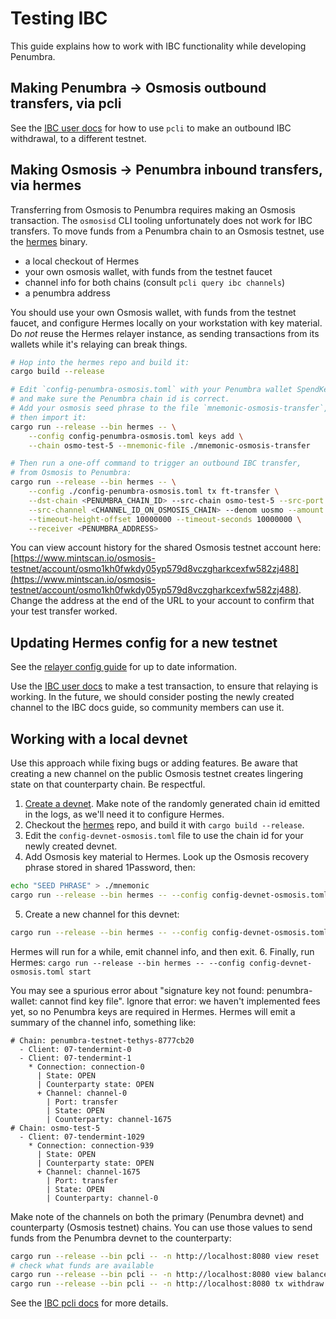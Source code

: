 # Testing IBC

This guide explains how to work with IBC functionality
while developing Penumbra.

## Making Penumbra -> Osmosis outbound transfers, via pcli
See the [IBC user docs](../pcli/transaction.md#ibc-withdrawals) for how to use
`pcli` to make an outbound IBC withdrawal, to a different testnet.

## Making Osmosis -> Penumbra inbound transfers, via hermes

Transferring from Osmosis to Penumbra requires making an Osmosis transaction.
The `osmosisd` CLI tooling unfortunately does not work for IBC transfers.
To move funds from a Penumbra chain to an Osmosis testnet, use the [hermes] binary.

* a local checkout of Hermes
* your own osmosis wallet, with funds from the testnet faucet
* channel info for both chains (consult `pcli query ibc channels`)
* a penumbra address

You should use your own Osmosis wallet, with funds from the testnet faucet,
and configure Hermes locally on your workstation with key material. Do *not*
reuse the Hermes relayer instance, as sending transactions from its wallets
while it's relaying can break things.

```bash
# Hop into the hermes repo and build it:
cargo build --release

# Edit `config-penumbra-osmosis.toml` with your Penumbra wallet SpendKey,
# and make sure the Penumbra chain id is correct.
# Add your osmosis seed phrase to the file `mnemonic-osmosis-transfer`,
# then import it:
cargo run --release --bin hermes -- \
    --config config-penumbra-osmosis.toml keys add \
    --chain osmo-test-5 --mnemonic-file ./mnemonic-osmosis-transfer

# Then run a one-off command to trigger an outbound IBC transfer,
# from Osmosis to Penumbra:
cargo run --release --bin hermes -- \
    --config ./config-penumbra-osmosis.toml tx ft-transfer \
    --dst-chain <PENUMBRA_CHAIN_ID> --src-chain osmo-test-5 --src-port transfer \
    --src-channel <CHANNEL_ID_ON_OSMOSIS_CHAIN> --denom uosmo --amount 100 \
    --timeout-height-offset 10000000 --timeout-seconds 10000000 \
    --receiver <PENUMBRA_ADDRESS>
```

You can view account history for the shared Osmosis testnet account here:
[https://www.mintscan.io/osmosis-testnet/account/osmo1kh0fwkdy05yp579d8vczgharkcexfw582zj488](https://www.mintscan.io/osmosis-testnet/account/osmo1kh0fwkdy05yp579d8vczgharkcexfw582zj488).
Change the address at the end of the URL to your account to confirm that your test transfer worked.

## Updating Hermes config for a new testnet
See the [relayer config guide](../relayers.md) for up to date information.

Use the [IBC user docs](../pcli/transaction.md#ibc-withdrawals) to make a test transaction,
to ensure that relaying is working. In the future, we should consider posting the newly created
channel to the IBC docs guide, so community members can use it.

## Working with a local devnet

<!--
The original source of the local devnet docs is this PR comment:
https://github.com/penumbra-zone/penumbra/pull/3043/#issuecomment-1722554083
You may want to consult that PR for additional context.
-->

Use this approach while fixing bugs or adding features.
Be aware that creating a new channel on the public Osmosis testnet
creates lingering state on that counterparty chain. Be respectful.

1. [Create a devnet](./devnet-quickstart.md). Make note of the randomly
generated chain id emitted in the logs, as we'll need it to configure Hermes.
2. Checkout the [hermes] repo, and build it with `cargo build --release`.
3. Edit the `config-devnet-osmosis.toml` file to use the chain id for your newly created devnet.
4. Add Osmosis key material to Hermes. Look up the Osmosis recovery phrase
stored in shared 1Password, then:
```bash
echo "SEED PHRASE" > ./mnemonic
cargo run --release --bin hermes -- --config config-devnet-osmosis.toml keys add --chain osmo-test-5 --mnemonic-file ./mnemonic
```
5. Create a new channel for this devnet:
```bash
cargo run --release --bin hermes -- --config config-devnet-osmosis.toml create channel --a-chain $PENUMBRA_DEVNET_CHAIN_ID --b-chain osmo-test-5 --a-port transfer --b-port transfer --new-client-connection
```
Hermes will run for a while, emit channel info, and then exit.
6. Finally, run Hermes: `cargo run --release --bin hermes -- --config config-devnet-osmosis.toml start`

You may see a spurious error about "signature key not found: penumbra-wallet: cannot find key file".
Ignore that error: we haven't implemented fees yet, so no Penumbra keys are required in Hermes.
Hermes will emit a summary of the channel info, something like:

```
# Chain: penumbra-testnet-tethys-8777cb20
  - Client: 07-tendermint-0
  - Client: 07-tendermint-1
    * Connection: connection-0
      | State: OPEN
      | Counterparty state: OPEN
      + Channel: channel-0
        | Port: transfer
        | State: OPEN
        | Counterparty: channel-1675
# Chain: osmo-test-5
  - Client: 07-tendermint-1029
    * Connection: connection-939
      | State: OPEN
      | Counterparty state: OPEN
      + Channel: channel-1675
        | Port: transfer
        | State: OPEN
        | Counterparty: channel-0
```

Make note of the channels on both the primary (Penumbra devnet) and counterparty (Osmosis testnet) chains.
You can use those values to send funds from the Penumbra devnet to the counterparty:

```bash
cargo run --release --bin pcli -- -n http://localhost:8080 view reset
# check what funds are available
cargo run --release --bin pcli -- -n http://localhost:8080 view balance
cargo run --release --bin pcli -- -n http://localhost:8080 tx withdraw --to osmo1kh0fwkdy05yp579d8vczgharkcexfw582zj488 --channel 0 --timeout-height 5-2900000 100penumbra
```

See the [IBC pcli docs](../pcli/transaction.md#ibc-withdrawals) for more details.

[hermes]: https://github.com/informalsystems/hermes
